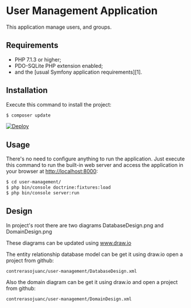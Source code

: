 User Management Application
========================

This application manage users, and groups.

Requirements
------------

  * PHP 7.1.3 or higher;
  * PDO-SQLite PHP extension enabled;
  * and the [usual Symfony application requirements][1].

Installation
------------

Execute this command to install the project:

```bash
$ composer update
```

[![Deploy](https://www.herokucdn.com/deploy/button.png)](http://jcusermanagement.herokuapp.com/index.php)

Usage
-----

There's no need to configure anything to run the application. Just execute this
command to run the built-in web server and access the application in your
browser at <http://localhost:8000>:

```bash
$ cd user-management/
$ php bin/console doctrine:fixtures:load
$ php bin/console server:run
```

Design
-----

In project's root there are two diagrams DatabaseDesign.png and DomainDesign.png

These diagrams can be updated using www.draw.io

The entity relationship database model can be get it using draw.io open a project from github: 

```contrerasojuanc/user-management/DatabaseDesign.xml```

Also the domain diagram can be get it using draw.io and open a project from github: 

```contrerasojuanc/user-management/DomainDesign.xml```
